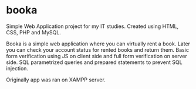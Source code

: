 # booka
Simple Web Application project for my IT studies.
Created using HTML, CSS, PHP and MySQL.

Booka is a simple web application where you can virtually rent a book. Later you can check your account status for rented books and return them.
Basic form verification using JS on client side and full form verification on server side. 
SQL parametrized queries and prepared statements to prevent SQL injection.

Originally app was ran on XAMPP server.
